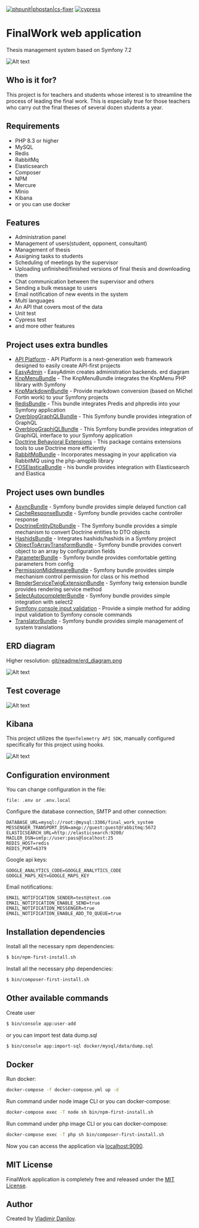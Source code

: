 [![phpunit|phpstan|cs-fixer](https://github.com/danilovl/final-work-system/actions/workflows/phpunit.yml/badge.svg)](https://github.com/danilovl/final-work-system/actions/workflows/phpunit.yml)
[![cypress](https://github.com/danilovl/final-work-system/actions/workflows/cypress.yml/badge.svg)](https://github.com/danilovl/final-work-system/actions/workflows/cypress.yml)

FinalWork web application
========================

Thesis management system based on Symfony 7.2

![Alt text](/git/readme/demo.gif?raw=true "Project example")

Who is it for?
------------

This project is for teachers and students whose interest is to streamline the process of leading the final work.
This is especially true for those teachers who carry out the final theses of several dozen students a year.

Requirements
------------

* PHP 8.3 or higher
* MySQL
* Redis
* RabbitMq
* Elasticsearch
* Composer
* NPM
* Mercure
* Minio
* Kibana
* or you can use docker

Features
------------

* Administration panel
* Management of users(student, opponent, consultant)
* Management of thesis
* Assigning tasks to students
* Scheduling of meetings by the supervisor
* Uploading unfinished/finished versions of final thesis and downloading them
* Chat communication between the supervisor and others
* Sending a bulk message to users
* Email notification of new events in the system
* Multi languages
* An API that covers most of the data
* Unit test
* Cypress test
* and more other features

Project uses extra bundles
------------
* [API Platform](https://github.com/api-platform/api-platform) - API Platform is a next-generation web framework designed to easily create API-first projects
* [EasyAdmin](https://github.com/EasyCorp/EasyAdminBundle) - EasyAdmin creates administration backends. erd diagram
* [KnpMenuBundle](https://github.com/KnpLabs/KnpMenuBundle) - The KnpMenuBundle integrates the KnpMenu PHP library with Symfony
* [KnpMarkdownBundle](https://github.com/KnpLabs/KnpMarkdownBundle) - Provide markdown conversion (based on Michel Fortin work) to your Symfony projects
* [RedisBundle](https://github.com/snc/SncRedisBundle) - This bundle integrates Predis and phpredis into your Symfony application
* [OverblogGraphQLBundle](https://github.com/overblog/GraphQLBundle) - This Symfony bundle provides integration of GraphQL
* [OverblogGraphiQLBundle](https://github.com/overblog/GraphiQLBundle) - This Symfony bundle provides integration of GraphiQL interface to your Symfony application
* [Doctrine Behavioral Extensions](https://github.com/Atlantic18/DoctrineExtensions) - This package contains extensions tools to use Doctrine more efficiently
* [RabbitMqBundle](https://github.com/php-amqplib/RabbitMqBundle) - Incorporates messaging in your application via RabbitMQ using the php-amqplib library
* [FOSElasticaBundle](https://github.com/FriendsOfSymfony/FOSElasticaBundle) - his bundle provides integration with Elasticsearch and Elastica

Project uses own bundles
------------
* [AsyncBundle](https://github.com/danilovl/async-bundle) - Symfony bundle provides simple delayed function call
* [CacheResponseBundle](https://github.com/danilovl/cache-response-bundle) - Symfony bundle provides cache controller response
* [DoctrineEntityDtoBundle](https://github.com/danilovl/doctrine-entity-dto-bundle) - The Symfony bundle provides a simple mechanism to convert Doctrine entities to DTO objects
* [HashidsBundle](https://github.com/danilovl/hashids-bundle) - Integrates hashids/hashids in a Symfony project
* [ObjectToArrayTransformBundle](https://github.com/danilovl/object-to-array-transform-bundle) - Symfony bundle provides convert object to an array by configuration fields
* [ParameterBundle](https://github.com/danilovl/parameter-bundle) - Symfony bundle provides comfortable getting parameters from config
* [PermissionMiddlewareBundle](https://github.com/danilovl/permission-middleware-bundle) - Symfony bundle provides simple mechanism control permission for class or his method
* [RenderServiceTwigExtensionBundle](https://github.com/danilovl/render-service-twig-extension-bundle) - Symfony twig extension bundle provides rendering service method
* [SelectAutocompleterBundle](https://github.com/danilovl/select-autocompleter-bundle) - Symfony bundle provides simple integration with select2
* [Symfony console input validation](https://github.com/danilovl/symfony-console-input-validation) - Provide a simple method for adding input validation to Symfony console commands
* [TranslatorBundle](https://github.com/danilovl/translator-bundle) - Symfony bundle provides simple management of system translations

ERD diagram
------------

Higher resolution: [git/readme/erd_diagram.png](/git/readme/erd_diagram.png)

![Alt text](/git/readme/erd_diagram_small.png?raw=true "ERD diagram")

Test coverage
------------

![Alt text](/git/readme/test_coverage_application.png?raw=true "Test coverage application")

Kibana
------------

This project utilizes the `OpenTelemetry API SDK`, manually configured specifically for this project using hooks.

![Alt text](/git/readme/kibana.png?raw=true "Kibana")

Configuration environment
------------

You can change configuration in the file:

```text
file: .env or .env.local
```
Configure the database connection, SMTP and other connection:

``` env
DATABASE_URL=mysql://root:@mysql:3306/final_work_system
MESSENGER_TRANSPORT_DSN=amqp://guest:guest@rabbitmq:5672
ELASTICSEARCH_URL=http://elasticsearch:9200/
MAILER_DSN=smtp://user:pass@localhost:25
REDIS_HOST=redis
REDIS_PORT=6379
``````

Google api keys:

``` env
GOOGLE_ANALYTICS_CODE=GOOGLE_ANALYTICS_CODE
GOOGLE_MAPS_KEY=GOOGLE_MAPS_KEY
```

Email notifications:

``` env
EMAIL_NOTIFICATION_SENDER=test@test.com
EMAIL_NOTIFICATION_ENABLE_SEND=true
EMAIL_NOTIFICATION_MESSENGER=true
EMAIL_NOTIFICATION_ENABLE_ADD_TO_QUEUE=true
```

Installation dependencies
------------

Install all the necessary npm dependencies:

```bash
$ bin/npm-first-install.sh
```
Install all the necessary php dependencies:

```bash
$ bin/composer-first-install.sh
```

Other available commands
------------

Create user

```bash
$ bin/console app:user-add
```
or you can import test data dump.sql

```bash
$ bin/console app:import-sql docker/mysql/data/dump.sql
```

Docker
------------

Run docker:

```bash
docker-compose -f docker-compose.yml up -d
```

Run command under node image CLI or you can docker-compose:

```bash
docker-compose exec -T node sh bin/npm-first-install.sh
```

Run command under php image CLI or you can docker-compose:

```bash
docker-compose exec -T php sh bin/composer-first-install.sh
```

Now you can access the application via [localhost:9090](localhost:9090).

MIT License
-----------

FinalWork application is completely free and released under the [MIT License](https://github.com/danilovl/finalwork/LICENSE).

Author
-------

Created by [Vladimir Danilov](https://github.com/danilovl).
